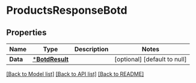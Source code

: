 # ProductsResponseBotd

## Properties
Name | Type | Description | Notes
------------ | ------------- | ------------- | -------------
**Data** | [***BotdResult**](BotdResult.md) |  | [optional] [default to null]

[[Back to Model list]](../README.md#documentation-for-models) [[Back to API list]](../README.md#documentation-for-api-endpoints) [[Back to README]](../README.md)


